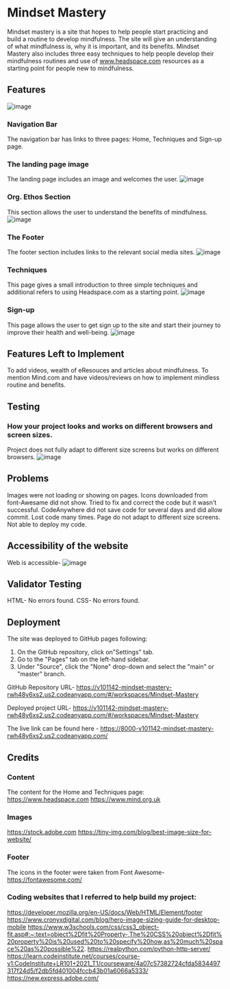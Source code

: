 # Mindset Mastery 

Mindset mastery is a site that hopes to help people start practicing and build a routine to develop mindfulness. The site will give an understanding of what mindfulness is, why it is important, and its benefits. Mindset Mastery also includes three easy techniques to help people develop their mindfulness routines and use of www.headspace.com resources as a starting point for people new to mindfulness.  

## Features
![image]()

### Navigation Bar
The navigation bar has links to three pages: Home, Techniques and Sign-up page. 

### The landing page image
The landing page includes an image and welcomes the user.
![image]()

### Org. Ethos Section
This section allows the user to understand the benefits of mindfulness.
![image]()

### The Footer
The footer section includes links to the relevant social media sites.
![image]()

### Techniques
This page gives a small introduction to three simple techniques and additional refers to using Headspace.com as a starting point. 
![image]()


### Sign-up
This page allows the user to get sign up to the site and start their journey to improve their health and well-being. 
![image](https://github.com/V101142/Mindset-Mastery/assets/137928565/dfbe8de7-842c-467d-82c3-5d2a3e3384fd)


## Features Left to Implement
To add videos, wealth of eResouces and articles about mindfulness. 
To mention Mind.com and have videos/reviews on how to implement mindless routine and benefits. 

## Testing
### How your project looks and works on different browsers and screen sizes.
Project does not fully adapt to different size screens but works on different browsers.
![image](https://github.com/V101142/Mindset-Mastery/assets/137928565/f6fd5c61-641e-425a-9bb3-5b26f651893c)


## Problems
Images were not loading or showing on pages. 
Icons downloaded from font-Awesame did not show. Tried to fix and correct the code but it wasn't successful.
CodeAnywhere did not save code for several days and did allow commit.  Lost code many times. 
Page do not adapt to different size screens. 
Not able to deploy my code.  

## Accessibility of the website
Web is accessible- ![image](https://github.com/V101142/Mindset-Mastery/assets/137928565/85f1f9d7-72a6-4714-a04a-7bde9c3ec5fb)


## Validator Testing
HTML- No errors found. 
CSS- No errors found. 

## Deployment
The site was deployed to GitHub pages following: 
1. On the GitHub repository, click on"Settings" tab.
2. Go to the "Pages" tab on the left-hand sidebar.
3. Under "Source", click the "None" drop-down and select the "main" or "master" branch.

GitHub Repository URL-
https://v101142-mindset-mastery-rwh48y6xs2.us2.codeanyapp.com/#/workspaces/Mindset-Mastery

Deployed project URL- 
https://v101142-mindset-mastery-rwh48y6xs2.us2.codeanyapp.com/#/workspaces/Mindset-Mastery

The live link can be found here - https://8000-v101142-mindset-mastery-rwh48y6xs2.us2.codeanyapp.com/

## Credits
### Content
The content for the Home and Techniques page:
https://www.headspace.com
https://www.mind.org.uk


### Images
https://stock.adobe.com
https://tiny-img.com/blog/best-image-size-for-website/

### Footer
The icons in the footer were taken from Font Awesome- https://fontawesome.com/

### Coding websites that I referred to help build my project:
https://developer.mozilla.org/en-US/docs/Web/HTML/Element/footer
https://www.cronyxdigital.com/blog/hero-image-sizing-guide-for-desktop-mobile
https://www.w3schools.com/css/css3_object-fit.asp#:~:text=object%2Dfit%20Property-,The%20CSS%20object%2Dfit%20property%20is%20used%20to%20specify%20how,as%20much%20space%20as%20possible%22.
https://realpython.com/python-http-server/
https://learn.codeinstitute.net/courses/course-v1:CodeInstitute+LR101+2021_T1/courseware/4a07c57382724cfda5834497317f24d5/f2db5fd401004fccb43b01a6066a5333/
https://new.express.adobe.com/

